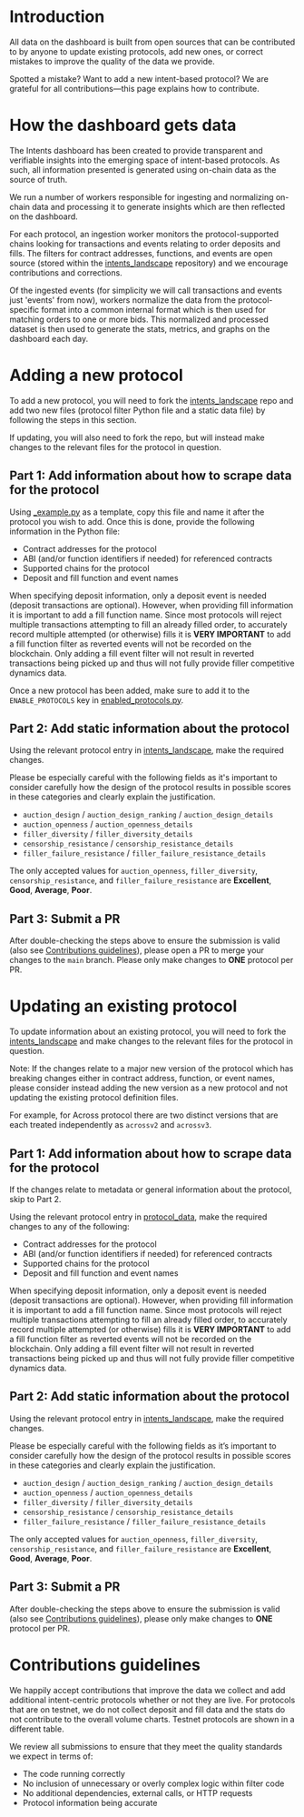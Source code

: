 # Introduction

All data on the dashboard is built from open sources that can be contributed to by anyone to update existing protocols, add new ones, or correct mistakes to improve the quality of the data we provide.

Spotted a mistake? Want to add a new intent-based protocol? We are grateful for all contributions—this page explains how to contribute.

# How the dashboard gets data

The Intents dashboard has been created to provide transparent and verifiable insights into the emerging space of intent-based protocols. As such, all information presented is generated using on-chain data as the source of truth.

We run a number of workers responsible for ingesting and normalizing on-chain data and processing it to generate insights which are then reflected on the dashboard.

For each protocol, an ingestion worker monitors the protocol-supported chains looking for transactions and events relating to order deposits and fills. The filters for contract addresses, functions, and events are open source (stored within the [intents_landscape](https://github.com/AneraLabs/intents_landscape) repository) and we encourage contributions and corrections.

Of the ingested events (for simplicity we will call transactions and events just 'events' from now), workers normalize the data from the protocol-specific format into a common internal format which is then used for matching orders to one or more bids. This normalized and processed dataset is then used to generate the stats, metrics, and graphs on the dashboard each day.

# Adding a new protocol

To add a new protocol, you will need to fork the [intents_landscape](https://github.com/AneraLabs/intents_landscape) repo and add two new files (protocol filter Python file and a static data file) by following the steps in this section.

If updating, you will also need to fork the repo, but will instead make changes to the relevant files for the protocol in question.

## Part 1: Add information about how to scrape data for the protocol

Using [_example.py](https://github.com/AneraLabs/intents_landscape/blob/main/protocol_data/_example.py) as a template, copy this file and name it after the protocol you wish to add. Once this is done, provide the following information in the Python file:

- Contract addresses for the protocol
- ABI (and/or function identifiers if needed) for referenced contracts
- Supported chains for the protocol
- Deposit and fill function and event names

When specifying deposit information, only a deposit event is needed (deposit transactions are optional). However, when providing fill information it is important to add a fill function name. Since most protocols will reject multiple transactions attempting to fill an already filled order, to accurately record multiple attempted (or otherwise) fills it is **VERY IMPORTANT** to add a fill function filter as reverted events will not be recorded on the blockchain. Only adding a fill event filter will not result in reverted transactions being picked up and thus will not fully provide filler competitive dynamics data.

Once a new protocol has been added, make sure to add it to the `ENABLE_PROTOCOLS` key in [enabled_protocols.py](https://github.com/AneraLabs/intents_landscape/blob/main/protocol_data/enabled_protocols.py).

## Part 2: Add static information about the protocol

Using the relevant protocol entry in [intents_landscape](https://github.com/AneraLabs/intents_landscape/tree/main/protocols), make the required changes.

Please be especially careful with the following fields as it's important to consider carefully how the design of the protocol results in possible scores in these categories and clearly explain the justification.

- `auction_design` / `auction_design_ranking` / `auction_design_details`
- `auction_openness` / `auction_openness_details`
- `filler_diversity` / `filler_diversity_details`
- `censorship_resistance` / `censorship_resistance_details`
- `filler_failure_resistance` / `filler_failure_resistance_details`

The only accepted values for `auction_openness`, `filler_diversity`, `censorship_resistance`, and `filler_failure_resistance` are **Excellent**, **Good**, **Average**, **Poor**.

## Part 3: Submit a PR

After double-checking the steps above to ensure the submission is valid (also see [Contributions guidelines](#contributions-guidelines)), please open a PR to merge your changes to the `main` branch. Please only make changes to **ONE** protocol per PR.

# Updating an existing protocol

To update information about an existing protocol, you will need to fork the [intents_landscape](https://github.com/AneraLabs/intents_landscape) and make changes to the relevant files for the protocol in question.

Note: If the changes relate to a major new version of the protocol which has breaking changes either in contract address, function, or event names, please consider instead adding the new version as a new protocol and not updating the existing protocol definition files.

For example, for Across protocol there are two distinct versions that are each treated independently as `acrossv2` and `acrossv3`.

## Part 1: Add information about how to scrape data for the protocol

If the changes relate to metadata or general information about the protocol, skip to Part 2.

Using the relevant protocol entry in [protocol_data](https://github.com/AneraLabs/intents_landscape/tree/main/protocol_data), make the required changes to any of the following:

- Contract addresses for the protocol
- ABI (and/or function identifiers if needed) for referenced contracts
- Supported chains for the protocol
- Deposit and fill function and event names

When specifying deposit information, only a deposit event is needed (deposit transactions are optional). However, when providing fill information it is important to add a fill function name. Since most protocols will reject multiple transactions attempting to fill an already filled order, to accurately record multiple attempted (or otherwise) fills it is **VERY IMPORTANT** to add a fill function filter as reverted events will not be recorded on the blockchain. Only adding a fill event filter will not result in reverted transactions being picked up and thus will not fully provide filler competitive dynamics data.

## Part 2: Add static information about the protocol

Using the relevant protocol entry in [intents_landscape](https://github.com/AneraLabs/intents_landscape/tree/main/protocols), make the required changes.

Please be especially careful with the following fields as it’s important to consider carefully how the design of the protocol results in possible scores in these categories and clearly explain the justification.

- `auction_design` / `auction_design_ranking` / `auction_design_details`
- `auction_openness` / `auction_openness_details`
- `filler_diversity` / `filler_diversity_details`
- `censorship_resistance` / `censorship_resistance_details`
- `filler_failure_resistance` / `filler_failure_resistance_details`

The only accepted values for `auction_openness`, `filler_diversity`, `censorship_resistance`, and `filler_failure_resistance` are **Excellent**, **Good**, **Average**, **Poor**.

## Part 3: Submit a PR

After double-checking the steps above to ensure the submission is valid (also see [Contributions guidelines](#contributions-guidelines)), please only make changes to **ONE** protocol per PR.

# Contributions guidelines

We happily accept contributions that improve the data we collect and add additional intent-centric protocols whether or not they are live. For protocols that are on testnet, we do not collect deposit and fill data and the stats do not contribute to the overall volume charts. Testnet protocols are shown in a different table.

We review all submissions to ensure that they meet the quality standards we expect in terms of:

- The code running correctly
- No inclusion of unnecessary or overly complex logic within filter code
- No additional dependencies, external calls, or HTTP requests
- Protocol information being accurate
